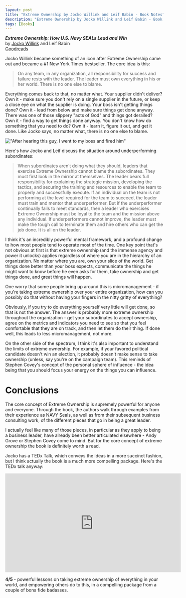 ```yaml
---
layout: post
title: "Extreme Ownership by Jocko Willink and Leif Babin - Book Notes"
description: "Extreme Ownership by Jocko Willink and Leif Babin - Book Notes"
tags: [Books]
---
```

***Extreme Ownership: How U.S. Navy SEALs Lead and Win***<br/>
by [Jocko Willink](https://en.wikipedia.org/wiki/Jocko_Willink) and Leif Babin<br/>
[Goodreads](https://www.goodreads.com/book/show/23848190-extreme-ownership)

Jocko Willink became something of an icon after Extreme Ownership came out and became a #1 New York Times bestseller. The core idea is this:

> On any team, in any organization, all responsibility for success and failure rests with the leader. The leader must own everything in his or her world. There is no one else to blame.

Everything comes back to that, no matter what. Your supplier didn't deliver? Own it - make sure you don't rely on a single supplier in the future, or keep a close eye on what the supplier is doing. Your boss isn't getting things done? Own it - lead from below and make sure things get done anyway. There was one of those slippery "acts of God" and things got derailed? Own it - find a way to get things done anyway. You don't know how do something that you need to do? Own it - learn it, figure it out, and get it done. Like Jocko says, no matter what, there is no one else to blame.

!["After hearing this guy, I went to my boss and fired him"](https://images01.military.com/sites/default/files/styles/full/public/2020-04/Jocko%202.jpg)

<!--more-->

Here's how Jocko and Leif discuss the situation around underperforming subordinates:

> When subordinates aren’t doing what they should, leaders that exercise Extreme Ownership cannot blame the subordinates. They must first look in the mirror at themselves. The leader bears full responsibility for explaining the strategic mission, developing the tactics, and securing the training and resources to enable the team to properly and successfully execute. If an individual on the team is not performing at the level required for the team to succeed, the leader must train and mentor that underperformer. But if the underperformer continually fails to meet standards, then a leader who exercises Extreme Ownership must be loyal to the team and the mission above any individual. If underperformers cannot improve, the leader must make the tough call to terminate them and hire others who can get the job done. It is all on the leader.

I think it's an incredibly powerful mental framework, and a profound change to how most people tend to operate most of the time. One key point that's not obvious at first is that extreme ownership (and the immense agency and power it unlocks) applies regardless of where you are in the hierarchy of an organization. No matter where you are, own your slice of the world. Get things done better than your boss expects, communicate the things he might want to know before he even asks for them, take ownership and get things done, and great things will happen.

One worry that some people bring up around this is micromanagement - if you're taking extreme ownership over your entire organization, how can you possibly do that without having your fingers in the nitty gritty of everything?

Obviously, if you try to do everything yourself very little will get done, so that is not the answer. The answer is probably more extreme ownership throughout the organization - get your subordinates to accept ownership, agree on the metrics and indicators you need to see so that you feel comfortable that they are on track, and then let them do their thing. If done well, this leads to less micromanagement, not more.

On the other side of the spectrum, I think it's also important to understand the limits of extreme ownership. For example, if your favored political candidate doesn't win an election, it probably doesn't make sense to take ownership (unless, say you're on the campaign team). This reminds of Stephen Covey's concept of the personal sphere of influence - the idea being that you should focus your energy on the things you can influence.

# Conclusions

The core concept of Extreme Ownership is supremely powerful for anyone and everyone. Through the book, the authors walk through examples from their experience as NAVY Seals, as well as from their subsequent business consulting work, of the different pieces that go in being a great leader.

I actually feel like many of those pieces, in particular as they apply to being a business leader, have already been better articulated elsewhere - Andy Grove or Stephen Covey come to mind. But for the core concept of extreme ownership the book is definitely worth a read.

Jocko has a TEDx Talk, which conveys the ideas in a more succinct fashion, but I think actually the book is a much more compelling package. Here's the TEDx talk anyway:

<iframe width="560" height="315" src="https://www.youtube-nocookie.com/embed/ljqra3BcqWM" frameborder="0" allow="accelerometer; autoplay; clipboard-write; encrypted-media; gyroscope; picture-in-picture" allowfullscreen></iframe>

**4/5** - powerful lessons on taking extreme ownership of everything in your world, and empowering others do to this, in a compelling package from a couple of bona fide badasses.
